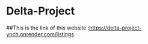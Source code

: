 # Delta-Project
##This is the link of this website
:https://delta-project-ynch.onrender.com/listings
